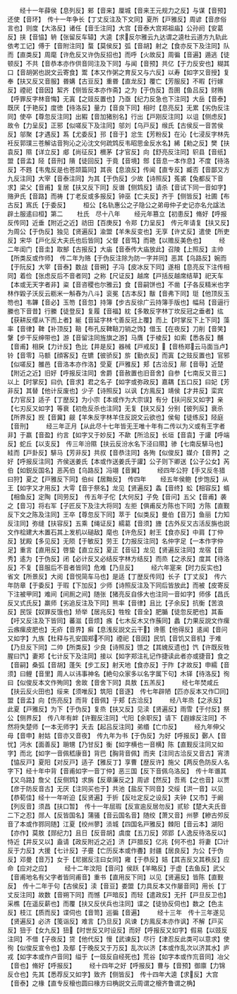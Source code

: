 <!-- { "loadSidebar": true } -->
　　经十一年薛侯【息列反】郲【音来】厘城【音来王元规力之反】与谋【音预】还使【音环】　传十一年争长【丁丈反注及下文同】夏所【戸雅反】周谚【音彦俗言也】则度【大洛反】诸任【音壬注同】大宫【音泰大宫郑祖庙】公孙阏【安葛反】挟【音恊】辀【张留反车辕】大逵【求反尔雅云九达谓之逵杜云道方九轨此依考工记】傅于【音附注同】蝥【莫侯反】弧【音胡】射之【食亦反下及注同】队而【直类反】周麾【许危反又许伪反招也】而呼【火故反】周徧【音遍】遁逃【徒顿反】不共【音恭本亦作供音同注及下同】与闻【音预】共亿【于力反安也】糊其口【音胡粥也説文云寄食】鬻【本又作粥之育反又与六反】以寿【如字又音授】复奉【扶又反又音服】昬媾【古豆反】重昬【直龙反】覆亡【芳服反】不暇【行嫁反】禋祀【音因】絜齐【侧皆反本亦作斋】之为【于伪反】吾圉【鱼吕反】财贿【呼罪反字林音悔】无寘【之豉反置也】乃亟【纪力反急也下注同】大岳【音泰】既厌【于艳反】度徳【待洛反】量力【音良下同】相时【息亮反】无累【劣伪反注同】使卒【尊忽反注同】出豭【音加猪别名】行出【戸刚反注同】以诅【侧虑反】故令【力呈反】正邪【似嗟反下及注同】邬刘【乌戸反】缑氏【古侯反一音苦侯反】邬聚【才遇反】蒍【尤委反】邘【音于】忿生【芳粉反】在沁【七浸反字林先衽反郭璞三苍解诂音狗沁之沁沈文何疏鸩反韦昭思金反水名】絺【勑之反】樊【扶袁反】隰【详立反】郕【尚征反】櫕茅【才官反】向【舒亮反注同】轵县【音纸】盟【音孟】陉【音刑】隤【徒回反】于竟【音境】鄎【音息一本作息】不度【待洛反】不韪【韦鬼反是也苍颉篇同】其丧【息浪反】传闻【直专反】臧否【音鄙又方九反注同】大宰【音泰注同】为其【于伪反】少故【诗照反】菟裘【兔都反下音求】梁父【音甫】复居【扶又反下同】反谮【侧鸩反】请杀【音试下同一音如字】赂尹氏【音路】而祷【丁老反或多报反】钟巫【亡夫反】齐于【侧皆反】社圃【布古反】寪氏【于委反】
　　桓公【名轨惠公之子隐公之弟毋仲子史记亦名允諡法辟土服逺曰桓】第二
　　杜氏　尽十八年
　　经元年篡立【初患反】脩好【呼报反传同】近垂【附近之近】祊田【百庚反】令郑【力呈反】　传元年请复【扶又反】为周公【于伪反】独见【贤遍反】渝盟【羊朱反变也】无享【许丈反】遣使【所吏反】宋华【戸化反大夫氏也后皆同】父督【音笃】而艳【以赡反美色也】
　　经二年闺门【音圭】取郜【古报反】大庙【音泰传大庙放此】召陵【上照反】主帅【所类反或作师】　传二年为赂【于伪反注除为防一字并同】恶其【乌路反】婉而【于阮反】大宰【音泰】数战【音朔】子冯【皮冰反下同】遂相【息亮反下注传相同】着俭【张虑反后不音者同】之称【尺证反】越席【戸括反越席结草】祀天车【本或无天字者非】粢【音咨稷也尔雅云】食【音嗣饼也】不凿【子各反精米也字林作毇子沃反云粝米一斛舂为八斗】衮冕【古本反】黻【音弗下同】珽【他顶反玉笏也】韦韠【音必】玉笏【音忽】持簿【步古反徐广云持簿手版也】幅舄【音逼行縢也下音昔】行縢【徒登反】复履【音福】紞【多敢反字林丁坎反冠之垂者】纮【获耕反缨从下而上者】綖【音延字林弋善反冠上覆】而上【时掌反下上下同】藻率【音律】鞞【补顶反】鞛【布孔反鞞鞛刀销之饰】借玉【在夜反】刀削【音笑】鞶【步干反绅带也】游【音留注同旌旗之游】马膺【于棱反】如索【悉各反】黼【音甫】相戾【力计反】色比【井是反】器械【戸戒反】【音杨郑云马面当卢】铃【音零】马额【顔客反】在镳【彼骄反】旂【勤衣反】而寘【之豉反置也】官邪【似嗟反】雒邑【音洛本亦作洛】受夏【戸雅反】郏【古洽反】鄏【音辱】近楚【附近之近】旧好【呼报反注同】舍爵【音赦置也旧音舍】自参【七南反又音三】以上【时掌反】曰仇【音求】君之名子【如字或弥政反】嘉耦【五口反】曰妃【芳非反】其替【他计反废也】少子【诗照反】以讽【方鳯反】靖侯【才井反】栾宾【力官反】适子【丁歴反】为小宗【本或作为大宗误】有分【扶问反又如字】亲【七刃反又如字】等衰【初危反杀也注同】无复【扶又反】分别【彼列反】衰杀【所界反】觊【音冀】觎【羊朱反字林羊住反説文云欲也】侯甸【徒练反】陉庭【音刑】
　　经三年正月【从此尽十七年皆无王唯十年有二传以为义或有王字者非】于嬴【音盈】约言【如字又于妙反】不歃【所洽反】长垣【音袁】于讙【呼端反】蛇丘【以支反】　传三年汾隰【扶云反汾水名下泾曰隰】骖【七南反騑马也】絓而【戸卦反】騑马【芳非反】共叔【音恭注同】各殉【似俊反】媒介【音界】之好【呼报反注同】齐侯送姜氏【本或作送姜氏于讙】公子则下卿送【公子公女】芮伯【如鋭反国名】恶芮伯【乌路反】冯翊【音翼】
　　经四年公狩【手又反冬猎曰狩】夏之【戸雅反下同】伯纠【居黝反】　传四年
　　经五年侯鲍【步饱反】从王【如字又才用反】大雩【音于祭名】龙见【贤遍反】螽【音终】蚣【相容反】蝑【相鱼反】定陶【同劳反】　传五年子佗【大何反】子免【音问】五父【音甫】袭之【音习】将右军【子匠反下及注大将同】左拒【俱甫反方陈也下同】方陈【直觐反下文之陈及注同】王卒【尊忽反下同】萃于【似类反】曼伯【音万】鱼丽【力知反注同】弥缝【扶容反】五乘【绳证反】繻葛【音须】旝【古外反又古活反旃也説文作桧建大木置石其上发机以磓敌】麾也【许危反】射王【食亦反】中肩【丁仲反】犹殿【多见反】无陨【于敏反】劳王【力报反注同】名仲字足【一本作字仲足】重言【直用反】啓蛰【直立反】夏正【音征】龙见【贤遍反注同】龙宿【音秀】逺为【于伪反】闭【必计反又必结反字林方结反】而烝【之氶反】度其【待洛反】不复【音服后不音者皆同】危难【乃旦反】
　　经六年寔来【时力反实也】省文【所景反】大阅【音悦简车马也】是适【丁歴反传同】长子【丁丈反】　传六年防章【于委反】于瑕【下加反】少师【诗照反注及下同后皆放此】而被【皮寄反下注被甲同】难间【间厠之间】随张【猪亮反自侈大也注同一音如字】师侈【昌氏反又式氏反】羸师【劣追反注及下同】熊率【音律】且比【子余反】抗衡【苦浪反】民馁【奴罪反饿也】矫举【居兆反】牲牷【音全】肥腯【徒忽反肥也】其畜【吁又反注及下皆同】蕃滋【音烦】瘯【七木反木又作蔟同】蠡【力果反説文作瘰云瘯瘰皮肥也】无疥【音界】癣【息浅反説文云干】谗慝【他得反】逺闻【音问又如字】九族【杜释与孔安国郑不同】禋祀【音因】民饥【音饥又音机】于难【乃旦反下同】二帅【所类反】少良【诗照反】馈之【其媿反遗也】饩【许既反牲腥曰饩】妻郑【七计反下及注同】接以【如字郑注礼记作捷读此者亦或捷音】食之【音嗣】桑弧【音胡】蓬矢【步工反】射天地【食亦反】于阼【才故反】申繻【音须】曰鲤【音里】周人以讳事神名【絶句众家多以名字属下句】木铎【待洛反】徇曰【似俊反本文作殉同】舍故【音舍下同】具敖【五羔反】
　　经七年焚咸丘【扶云反火田也】绥来【须唯反】筑阳【音逐】　传七年辟陋【匹亦反本又作□同】盟【音孟】向【伤亮反】而背【音佩】于郏【古洽反】
　　经八年烝【之氶反】此夏【戸雅反】为下【于伪反】复烝【扶又反】见渎【贤遍反】雨雪【于付反】祭公【侧界反】　传八年有衅【许觐反注同】弋阳【余职反】请下【遐嫁反注同】不然将失楚师【一本无师字】夭去【起吕反注同】弟缗【亡巾反】
　　经九年伸父母【音申】射姑【音亦又音夜】　传九年为书【于伪反】为好【呼报反】鄾人【音忧】沔水【面善反】耼甥【乃甘反】衡【如字横也一音横】陈【直觐反注同又如字】而北【如字一音佩嵇康音】背巴【胸背音佩】而夹【注同古洽反又音古】宵溃【恊反戸】夏阳【对反戸】适子【雅反丁】享曹【歴反许】施父【两反色防反人名字下】经十年中背【音甫如字一音丁仲】恶三国【反下音佩乌洛反】　传十年谮其【又乌路】詹父【反侧鸩】求旃【反章廉反之】周谚【然反】吾焉【之也音】以贾【彦于防反音古】无厌【注同买也于】共池【盐反下同音】交绥【洪一音】以见【恭荀佳】经十一年听迫【反贤遍】于折【反吐定反之设反】夫钟【又市】于阚【列反音】须昌【扶口暂】　传十一年屈瑕【反宣逾反居勿反】贰轸【楚大夫氏音二下之忍】郧人【反皆国名】蒲骚【音云国名音】随绞【萧又音】州蓼【縿古夘反音了本或作鄝同随】江夏【绞州蓼】涢城【四国名戸雅反】棘阳【音云本】湖阳【亦作】莫敖【郧纪力】且日【反音胡】虞度【五刀反】郊郢【人逸反待洛反以】恃近【井反又以】盍请【政反附近之近】济【戸腊反】亿兆【何不也】将妻【□计反于力反】大援【七计反】子亹【亡历反本或作斖】封疆【居良反】为公【于伪反】邓曼【音万】女于【尼据反注曰女同】雍【于恭反】姞【其吉反又其秩反】应命【应对之应】
　　经十二年汶阳【音问】侯跃【羊略反】于虚【去鱼反】武父【音甫地名有父字者皆同甫音】重书【直用反下同】以见【贤遍反】皆陈【直觐反】　传十二年于句【古侯反】渎【音豆】娄盟【力具反本又作屡音同】用长【丁丈反注同】故数【音朔下同】而憾【戸暗反】而轻【遣政反】无扞【戸旦反卫也】采樵【在遥反薪也】而覆【扶又反伏兵也注同】谍之【徒协反伺也】数之【色主反】枝江【质而反】谍伺也【音笥】巡徧【音遍】
　　经十三年　传十三年遂见【贤遍反】必济【笺诣反】难言【乃旦反】风谏【方鳯反本亦作讽】不解【戸买反】狃于【女九反】狃【时世反又时设反】而好【呼报反又如字】假易【以豉反注同】不借【子夜反】贷【他代反】慢【武谏反】尽行【津忍反此类可以意求】使徇【似俊反宣令也】及鄢【于晚反又于万反】乱次以济【本或作乱次以济其水】庐戎【如字本或作卢音同】缢于【一豉反自经死也】荒谷【如字本或作巟音同】冶父【音也】脩好【呼报反】
　　经十四年之好【呼报反】曹与【音预】御廪【力锦反仓也】先其【悉荐反又如字】致齐【侧皆反】　传十四年大逵【求反】大宫【音泰】之椽【直专反榱也圆曰椽方曰桷説文云周谓之榱齐鲁谓之桷】
